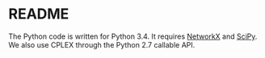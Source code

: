 README
======

The Python code is written for Python 3.4.  It requires
[NetworkX](https://networkx.github.io/) and [SciPy](http://www.scipy.org). We
also use CPLEX through the Python 2.7 callable API.


